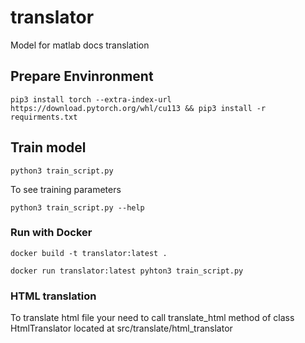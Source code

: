 # translator
Model for matlab docs translation

## Prepare Envinronment
```
pip3 install torch --extra-index-url https://download.pytorch.org/whl/cu113 && pip3 install -r requirments.txt
```
## Train model
```
python3 train_script.py
```
To see training parameters

```
python3 train_script.py --help
```
### Run with Docker
```
docker build -t translator:latest .
```
```
docker run translator:latest pyhton3 train_script.py
```
### HTML translation
To translate html file your need to call translate_html method of class HtmlTranslator located at src/translate/html_translator
